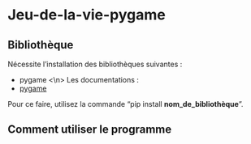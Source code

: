 # Jeu-de-la-vie-pygame
## Bibliothèque
Nécessite l’installation des bibliothèques suivantes : 
- pygame
<\n>
Les documentations :
- [pygame](https://pypi.org/project/pygame/)

Pour ce faire, utilisez la commande “pip install __nom_de_bibliothèque__”.


## Comment utiliser le programme
